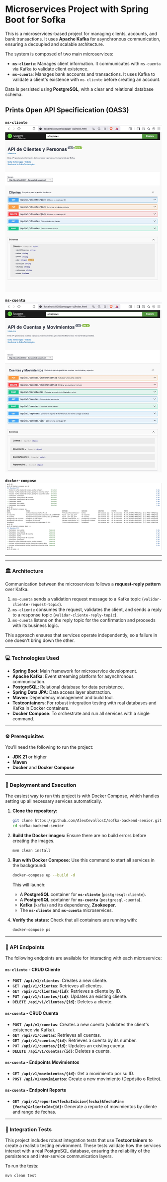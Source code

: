 # Microservices Project with Spring Boot for Sofka

This is a microservices-based project for managing clients, accounts, and bank transactions. It uses **Apache Kafka** for asynchronous communication, ensuring a decoupled and scalable architecture.

The system is composed of two main microservices:

* **`ms-cliente`**: Manages client information. It communicates with `ms-cuenta` via Kafka to validate client existence.
* **`ms-cuenta`**: Manages bank accounts and transactions. It uses Kafka to validate a client's existence with `ms-cliente` before creating an account.

Data is persisted using **PostgreSQL**, with a clear and relational database schema.

## Prints Open API Specificication (OAS3)

**`ms-cliente`**
![ms-cliente](images/ms-cliente-image.jpg)

**`ms-cuenta`**
![ms-cliente](images/ms-cuenta-image.jpg)

**`docker-compose`**
![docker-compose](images/docker-compose.jpg)

---

---

### 🏛️ Architecture

Communication between the microservices follows a **request-reply pattern** over Kafka.

1.  `ms-cuenta` sends a validation request message to a Kafka topic (`validar-cliente-request-topic`).
2.  `ms-cliente` consumes the request, validates the client, and sends a reply to a response topic (`validar-cliente-reply-topic`).
3.  `ms-cuenta` listens on the reply topic for the confirmation and proceeds with its business logic.

This approach ensures that services operate independently, so a failure in one doesn't bring down the other.

---

### 💻 Technologies Used

* **Spring Boot**: Main framework for microservice development.
* **Apache Kafka**: Event streaming platform for asynchronous communication.
* **PostgreSQL**: Relational database for data persistence.
* **Spring Data JPA**: Data access layer abstraction.
* **Maven**: Dependency management and build tool.
* **Testcontainers**: For robust integration testing with real databases and Kafka in Docker containers.
* **Docker Compose**: To orchestrate and run all services with a single command.

---

### ⚙️ Prerequisites

You'll need the following to run the project:

* **JDK 21** or higher
* **Maven**
* **Docker** and **Docker Compose**

---

### 🚀 Deployment and Execution

The easiest way to run this project is with Docker Compose, which handles setting up all necessary services automatically.

1.  **Clone the repository:**
    ```bash
    git clone https://github.com/AlexCevallosC/sofka-backend-senior.git
    cd sofka-backend-senior
    ```

2.  **Build the Docker images:**
    Ensure there are no build errors before creating the images.
    ```bash
    mvn clean install
    ```

3.  **Run with Docker Compose:**
    Use this command to start all services in the background:
    ```bash
    docker-compose up --build -d
    ```
    This will launch:
    * A **PostgreSQL** container for **`ms-cliente`** (`postgresql-cliente`).
    * A **PostgreSQL** container for **`ms-cuenta`** (`postgresql-cuenta`).
    * **Kafka** (`kafka`) and its dependency, **Zookeeper**.
    * The **`ms-cliente`** and **`ms-cuenta`** microservices.

4.  **Verify the status:**
    Check that all containers are running with:
    ```bash
    docker-compose ps
    ```

---

### 📝 API Endpoints

The following endpoints are available for interacting with each microservice:

#### **`ms-cliente` - CRUD Cliente**

* **`POST /api/v1/clientes`**: Creates a new cliente.
* **`GET /api/v1/clientes`**: Retrieves all clientes.
* **`GET /api/v1/clientes/{id}`**: Retrieves a cliente by ID.
* **`PUT /api/v1/clientes/{id}`**: Updates an existing cliente.
* **`DELETE /api/v1/clientes/{id}`**: Deletes a cliente.

#### **`ms-cuenta` - CRUD Cuenta**

* **`POST /api/v1/cuentas`**: Creates a new cuenta (validates the client's existence via Kafka).
* **`GET /api/v1/cuentas`**: Retrieves all cuentas.
* **`GET /api/v1/cuentas/{id}`**: Retrieves a cuenta by its number.
* **`PUT /api/v1/cuentas/{id}`**: Updates an existing cuenta.
* **`DELETE /api/v1/cuentas/{id}`**: Deletes a cuenta.

#### **`ms-cuenta` - Endpoints Movimientos**

* **`GET /api/v1/movimientos/{id}`**: Get a movimiento por su ID.
* **`POST /api/v1/movimientos`**: Create a new movimiento (Depósito o Retiro).

#### **`ms-cuenta` - Endpoint Reporte**

* **`GET /api/v1/reportes?fechaInicio={fecha}&fechaFin={fecha}&clienteId={id}`:** Generate a reporte of movimientos by cliente and rango de fechas.


---

### 🧪 Integration Tests

This project includes robust integration tests that use **Testcontainers** to create a realistic testing environment. These tests validate how the services interact with a real PostgreSQL database, ensuring the reliability of the persistence and inter-service communication layers.

To run the tests:

```bash
mvn clean test